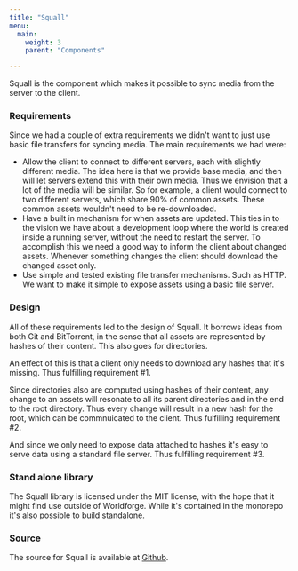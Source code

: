 ```yaml
---
title: "Squall"
menu:
  main:
    weight: 3
    parent: "Components"

---
```


Squall is the component which makes it possible to sync media from the server to the client.

### Requirements

Since we had a couple of extra requirements we didn't want to just use basic file transfers for syncing media. The main
requirements we had were:

* Allow the client to connect to different servers, each with slightly different media. The idea here is that we provide
  base media, and then will let servers extend this with their own media. Thus we envision that a lot of the media will
  be similar. So for example, a client would connect to two different servers, which share 90% of common assets. These
  common assets wouldn't need to be re-downloaded.
* Have a built in mechanism for when assets are updated. This ties in to the vision we have about a development loop
  where the world is created inside a running server, without the need to restart the server. To accomplish this we need
  a good way to inform the client about changed assets. Whenever something changes the client should download the
  changed asset only.
* Use simple and tested existing file transfer mechanisms. Such as HTTP. We want to make it simple to expose assets
  using a basic file server.

### Design

All of these requirements led to the design of Squall. It borrows ideas from both Git and BitTorrent, in the sense that
all assets are represented by hashes of their content. This also goes for directories.

An effect of this is that a client only needs to download any hashes that it's missing. Thus fulfilling requirement #1.

Since directories also are computed using hashes of their content, any change to an assets will resonate to all its
parent directories and in the end to the root directory. Thus every change will result in a new hash for the root, which
can be commnuicated to the client. Thus fulfilling requirement #2.

And since we only need to expose data attached to hashes it's easy to serve data using a standard file server. Thus
fulfilling requirement #3.

### Stand alone library

The Squall library is licensed under the MIT license, with the hope that it might find use outside of Worldforge. While
it's contained in the monorepo it's also possible to build standalone.

### Source

The source for Squall is available at [Github](https://github.com/worldforge/worldforge/tree/master/libs/squall).
